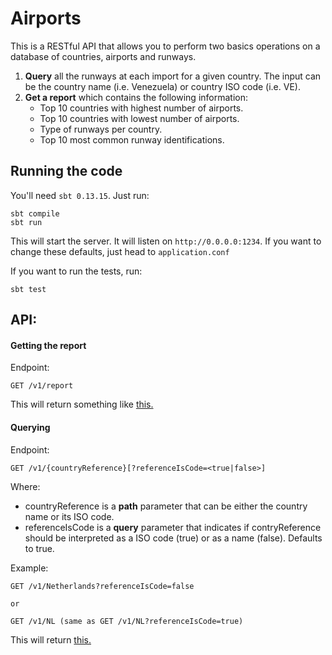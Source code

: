 # Airports

This is a RESTful API that allows you to perform two basics operations on a database of countries, airports and runways.

1. **Query** all the runways at each import for a given country. The input can be the country name (i.e. Venezuela) or country ISO code (i.e. VE).
2. **Get a report** which contains the following information:
    - Top 10 countries with highest number of airports.
    - Top 10 countries with lowest number of airports.
    - Type of runways per country.
    - Top 10 most common runway identifications.
    
## Running the code

You'll need `sbt 0.13.15`. Just run:
    
```
sbt compile
sbt run
```
    
This will start the server. It will listen on `http://0.0.0.0:1234`. If you want to change
these defaults, just head to `application.conf`
    
If you want to run the tests, run:
    
```
sbt test
```
    
## API:
 
 #### Getting the report
 
 Endpoint:
 
 ```
 GET /v1/report
 ```
 
 This will return something like [this.](http://www.google.com)
 
 
 #### Querying
 
 Endpoint:
 
 
```
GET /v1/{countryReference}[?referenceIsCode=<true|false>]
```

Where:
    
* countryReference is a **path** parameter that can be either the country name or its ISO code.
* referenceIsCode is a **query** parameter that indicates if contryReference should be interpreted as a ISO code (true) or as a name (false). Defaults to true.

Example: 

```
GET /v1/Netherlands?referenceIsCode=false

or

GET /v1/NL (same as GET /v1/NL?referenceIsCode=true)

```

This will return [this.]()